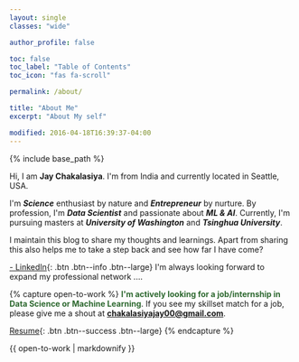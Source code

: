 ```yaml
---
layout: single
classes: "wide"

author_profile: false

toc: false
toc_label: "Table of Contents"
toc_icon: "fas fa-scroll"

permalink: /about/

title: "About Me"
excerpt: "About My self"

modified: 2016-04-18T16:39:37-04:00
---
```


{% include base_path %}

Hi, I am **Jay Chakalasiya**. I'm from India and currently located in Seattle, USA.     
  
I'm **_Science_** enthusiast by nature and **_Entrepreneur_** by nurture. By profession, I'm **_Data Scientist_** and passionate about **_ML & AI_**. Currently, I'm pursuing masters at  **_University of Washington_**  and  **_Tsinghua University_**.  

I maintain this blog to share my thoughts and learnings. Apart from sharing this also helps me to take a step back and see how far I have come?

[<i class="fab fa-linkedin-in"></i> - LinkedIn](https://www.linkedin.com/in/jay-chakalasiya/){: .btn .btn--info .btn--large} I'm always looking forward to expand my professional network ....

{% capture open-to-work %}
<strong style="color:#2E6930">I'm actively looking for a job/internship in Data Science or Machine Learning</strong>. If you see my skillset match for a job, please give me a shout at **<chakalasiyajay00@gmail.com>**.

[Resume](/resume/){: .btn .btn--success .btn--large}
{% endcapture %}

<div class="notice--info">{{ open-to-work | markdownify }}</div>



